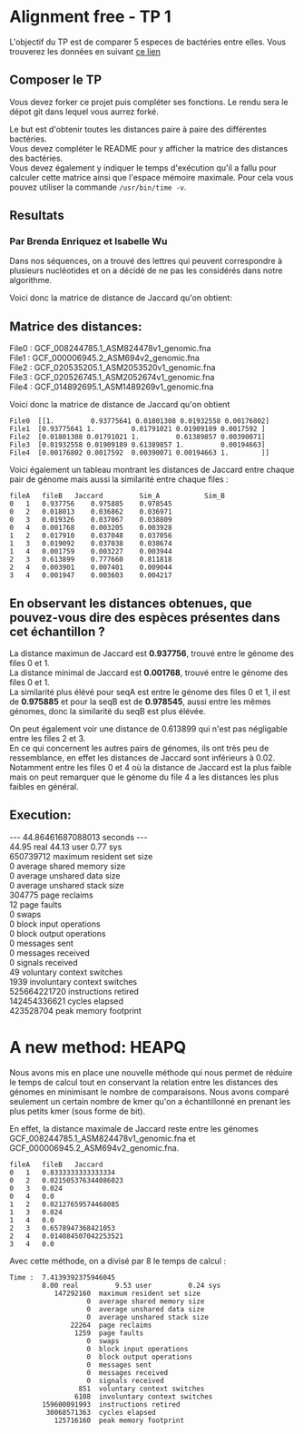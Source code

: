 
# Alignment free - TP 1

L'objectif du TP est de comparer 5 especes de bactéries entre elles.
Vous trouverez les données en suivant [ce lien](https://we.tl/t-ACiDxJko7s)

## Composer le TP

Vous devez forker ce projet puis compléter ses fonctions.
Le rendu sera le dépot git dans lequel vous aurrez forké.

Le but est d'obtenir toutes les distances paire à paire des différentes bactéries.  
Vous devez compléter le README pour y afficher la matrice des distances des bactéries.  
Vous devez également y indiquer le temps d'exécution qu'il a fallu pour calculer cette matrice ainsi que l'espace mémoire maximale. Pour cela vous pouvez utiliser la commande ```/usr/bin/time -v```.  

## Resultats  
### Par Brenda Enriquez et Isabelle Wu  

Dans nos séquences, on a trouvé des lettres qui peuvent correspondre à plusieurs nucléotides et on a décidé de ne pas les considérés dans notre algorithme.  

Voici donc la matrice de distance de Jaccard qu'on obtient:  

## Matrice des distances:  
File0 : GCF_008244785.1_ASM824478v1_genomic.fna  
File1 : GCF_000006945.2_ASM694v2_genomic.fna  
File2 : GCF_020535205.1_ASM2053520v1_genomic.fna  
File3 : GCF_020526745.1_ASM2052674v1_genomic.fna  
File4 : GCF_014892695.1_ASM1489269v1_genomic.fna  

Voici donc la matrice de distance de Jaccard qu'on obtient

```
File0  [[1.         0.93775641 0.01801308 0.01932558 0.00176802]
File1  [0.93775641 1.         0.01791021 0.01909189 0.0017592 ]
File2  [0.01801308 0.01791021 1.         0.61389857 0.00390071] 
File3  [0.01932558 0.01909189 0.61389857 1.         0.00194663]
File4  [0.00176802 0.0017592  0.00390071 0.00194663 1.        ]] 
```

Voici également un tableau montrant les distances de Jaccard entre chaque pair de génome mais aussi la similarité entre chaque files :
```
fileA	fileB	Jaccard	        Sim_A       	Sim_B
0	1	0.937756	0.975885	0.978545
0	2	0.018013	0.036862	0.036971
0	3	0.019326	0.037067	0.038809
0	4	0.001768	0.003205	0.003928
1	2	0.017910	0.037048	0.037056
1	3	0.019092	0.037038	0.038674
1	4	0.001759	0.003227	0.003944
2	3	0.613899	0.777660	0.811818
2	4	0.003901	0.007401	0.009044
3	4	0.001947	0.003603	0.004217

```

## En observant les distances obtenues, que pouvez-vous dire des espèces présentes dans cet échantillon ?

La distance maximun de Jaccard est **0.937756**, trouvé entre le génome des files 0 et 1.  
La distance minimal de Jaccard est **0.001768**, trouvé entre le génome des files 0 et 1.  
La similarité plus élévé pour seqA est entre le génome des files 0 et 1, il est de **0.975885** et pour la seqB est de **0.978545**, aussi entre les mêmes génomes, donc la similarité du seqB est plus élévée.  

On peut également voir une distance de 0.613899 qui n'est pas négligable entre les files 2 et 3.  
En ce qui concernent les autres pairs de génomes, ils ont très peu de ressemblance, en effet les distances de Jaccard sont inférieurs à 0.02. Notamment entre les files 0 et 4 où la distance de Jaccard est la plus faible mais on peut remarquer que le génome du file 4 a les distances les plus faibles en général.  

## Execution:
--- 44.86461687088013 seconds ---  
       44.95 real        44.13 user         0.77 sys  
           650739712  maximum resident set size  
                   0  average shared memory size  
                   0  average unshared data size  
                   0  average unshared stack size  
              304775  page reclaims  
                  12  page faults  
                   0  swaps  
                   0  block input operations  
                   0  block output operations  
                   0  messages sent  
                   0  messages received  
                   0  signals received  
                  49  voluntary context switches  
                1939  involuntary context switches  
        525664221720  instructions retired  
        142454336621  cycles elapsed  
           423528704  peak memory footprint  

# A new method: HEAPQ
Nous avons mis en place une nouvelle méthode qui nous permet de réduire le temps de calcul tout en conservant la relation entre les distances des génomes en minimisant le nombre de comparaisons. Nous avons comparé seulement un certain nombre de kmer qu'on a échantillonné en prenant les plus petits kmer (sous forme de bit).

En effet, la distance maximale de Jaccard reste entre les génomes GCF_008244785.1_ASM824478v1_genomic.fna et GCF_000006945.2_ASM694v2_genomic.fna.

```
fileA	fileB	Jaccard
0	1	0.8333333333333334
0	2	0.021505376344086023
0	3	0.024
0	4	0.0
1	2	0.02127659574468085
1	3	0.024
1	4	0.0
2	3	0.6578947368421053
2	4	0.014084507042253521
3	4	0.0
```

Avec cette méthode, on a divisé par 8 le temps de calcul : 
```
Time :  7.4139392375946045
        8.00 real         9.53 user         0.24 sys
           147292160  maximum resident set size
                   0  average shared memory size
                   0  average unshared data size
                   0  average unshared stack size
               22264  page reclaims
                1259  page faults
                   0  swaps
                   0  block input operations
                   0  block output operations
                   0  messages sent
                   0  messages received
                   0  signals received
                 851  voluntary context switches
                6108  involuntary context switches
        159600091993  instructions retired
         30068571363  cycles elapsed
           125716160  peak memory footprint
```
